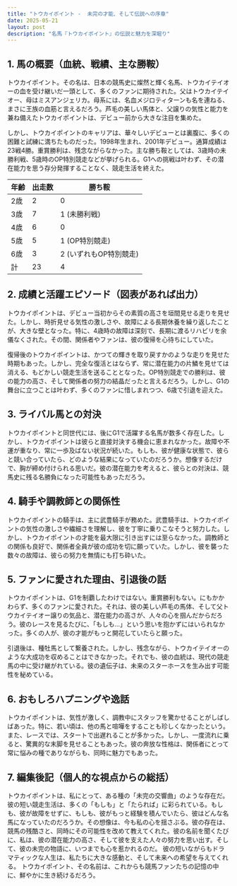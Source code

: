 ```yaml
---
title: "トウカイポイント -  未完の才能、そして伝説への序章"
date: 2025-05-21
layout: post
description: "名馬『トウカイポイント』の伝説と魅力を深堀り"
---
```


## 1. 馬の概要（血統、戦績、主な勝鞍）

トウカイポイント。その名は、日本の競馬史に燦然と輝く名馬、トウカイテイオーの血を受け継いだ一頭として、多くのファンに期待された。父はトウカイテイオー、母はミスアンジェリカ。母系には、名血メジロティターンも名を連ねる、まさに王族の血筋と言えるだろう。芦毛の美しい馬体と、父譲りの気性と能力を兼ね備えたトウカイポイントは、デビュー前から大きな注目を集めた。

しかし、トウカイポイントのキャリアは、華々しいデビューとは裏腹に、多くの困難と試練に満ちたものだった。1998年生まれ、2001年デビュー。通算成績は23戦4勝。重賞勝利は、残念ながらなかった。主な勝ち鞍としては、3歳時の未勝利戦、5歳時のOP特別競走などが挙げられる。G1への挑戦は叶わず、その潜在能力を思う存分発揮することなく、競走生活を終えた。

| 年齢 | 出走数 | 勝ち鞍 |
|---|---|---|
| 2歳 | 2 | 0 |
| 3歳 | 7 | 1 (未勝利戦) |
| 4歳 | 6 | 0 |
| 5歳 | 5 | 1 (OP特別競走) |
| 6歳 | 3 | 2 (いずれもOP特別競走) |
| 計 | 23 | 4 |


## 2. 成績と活躍エピソード（図表があれば出力）

トウカイポイントは、デビュー当初からその素質の高さを垣間見せる走りを見せた。しかし、時折見せる気性の激しさや、故障による長期休養を繰り返したことが、大きな壁となった。特に、4歳時の故障は深刻で、長期に渡るリハビリを余儀なくされた。その間、関係者やファンは、彼の復帰を心待ちにしていた。

復帰後のトウカイポイントは、かつての輝きを取り戻すかのような走りを見せた時期もあった。しかし、完全な復活とはならず、常に潜在能力の片鱗を見せては消える、もどかしい競走生活を送ることとなった。OP特別競走での勝利は、彼の能力の高さ、そして関係者の努力の結晶だったと言えるだろう。しかし、G1の舞台に立つことは叶わず、多くのファンに惜しまれつつ、6歳で引退を迎えた。


## 3. ライバル馬との対決

トウカイポイントと同世代には、後にG1で活躍する名馬が数多く存在した。しかし、トウカイポイントは彼らと直接対決する機会に恵まれなかった。故障や不運が重なり、常に一歩及ばない状況が続いた。もしも、彼が健康な状態で、彼らと競い合っていたら、どのような結果になっていたのだろうか。想像するだけで、胸が締め付けられる思いだ。彼の潜在能力を考えると、彼らとの対決は、競馬史に残る名勝負になった可能性もあっただろう。


## 4. 騎手や調教師との関係性

トウカイポイントの騎手は、主に武豊騎手が務めた。武豊騎手は、トウカイポイントの気性の激しさや繊細さを理解し、彼を丁寧に乗りこなそうと努力した。しかし、トウカイポイントの才能を最大限に引き出すには至らなかった。調教師との関係も良好で、関係者全員が彼の成功を切に願っていた。しかし、彼を襲った数々の故障は、彼らの努力を無情にも打ち砕いた。


## 5. ファンに愛された理由、引退後の話

トウカイポイントは、G1を制覇したわけではない。重賞勝利もない。にもかかわらず、多くのファンに愛された。それは、彼の美しい芦毛の馬体、そして父トウカイテイオー譲りの気品と、潜在能力の高さが、人々の心を掴んだからだろう。彼のレースを見るたびに、「もしも…」という思いを抱かずにはいられなかった。多くの人が、彼の才能がもっと開花していたらと願った。

引退後は、種牡馬として繋養された。しかし、残念ながら、トウカイテイオーのような大成功を収めることはできなかった。それでも、彼の血統は、現代の競走馬の中に受け継がれている。彼の遺伝子は、未来のスターホースを生み出す可能性を秘めている。


## 6. おもしろハプニングや逸話

トウカイポイントは、気性が激しく、調教中にスタッフを驚かせることがしばしばあった。特に、若い頃は、他の馬と喧嘩をすることも珍しくなかったという。また、レースでは、スタートで出遅れることが多かった。しかし、一度流れに乗ると、驚異的な末脚を見せることもあった。彼の奔放な性格は、関係者にとって常に悩みの種でありながらも、同時に魅力でもあった。


## 7. 編集後記（個人的な視点からの総括）

トウカイポイントは、私にとって、ある種の「未完の交響曲」のような存在だ。彼の短い競走生活は、多くの「もしも」と「たられば」に彩られている。もしも、彼が故障をせずに、もしも、彼がもっと経験を積んでいたら、彼はどんな名馬になっていたのだろうか。その想像は、今も私の心を揺さぶる。彼の存在は、競馬の残酷さと、同時にその可能性を改めて教えてくれた。彼の名前を聞くたびに、私は、彼の潜在能力の高さ、そして彼を支えた人々の努力を思い出す。そして、彼の未完の物語に、いつまでも心を惹かれるのだ。  彼の短いながらもドラマティックな人生は、私たちに大きな感動と、そして未来への希望を与えてくれる。  トウカイポイント、その名前は、これからも競馬ファンたちの記憶の中に、鮮やかに生き続けるだろう。
